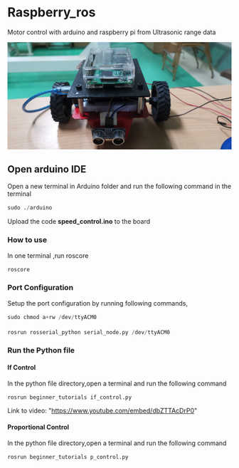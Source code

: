 # Raspberry_ros
 Motor control with arduino and raspberry pi from Ultrasonic range data

![alt text](https://github.com/pvrohin/raspberry_ros/blob/master/images/IMG_20190221_233816.jpg "Logo Title Text 1")
## Open arduino IDE
Open a new terminal in Arduino folder and run the following command in the terminal
```python
sudo ./arduino
```
Upload the code **speed_control.ino** to the board

### How to use

In one terminal ,run roscore
```python
roscore
```
### Port Configuration
Setup the port configuration by running following commands,
```python
sudo chmod a+rw /dev/ttyACM0

rosrun rosserial_python serial_node.py /dev/ttyACM0
```
### Run the Python file
#### If Control 
In the python file directory,open a terminal and run the following command
```python 
rosrun beginner_tutorials if_control.py
```

Link to video: "https://www.youtube.com/embed/dbZTTAcDrP0" 

#### Proportional Control
In the python file directory,open a terminal and run the following command
```python
rosrun beginner_tutorials p_control.py
```
